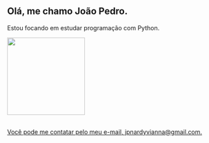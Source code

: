 ## Olá, me chamo João Pedro.

<p>Estou focando em estudar programação com Python.</p>


<div>
  <a href="https://github.com/Jp-Vianna">
  <img height="180em" src="https://github-readme-stats.vercel.app/api/top-langs/?username=Jp-Vianna&layout=compact&langs_count=8&theme=dark"/>
</div>

<br>
<p>Você pode me contatar pelo meu e-mail, jpnardyvianna@gmail.com.</p>


